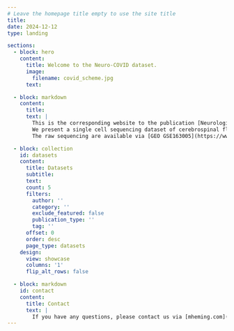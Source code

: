 ```yaml
---
# Leave the homepage title empty to use the site title
title:
date: 2024-12-12
type: landing

sections:
  - block: hero
    content:
      title: Welcome to the Neuro-COVID dataset.
      image:
        filename: covid_scheme.jpg
      text:

  - block: markdown
    content:
      title:
      text: |
        This is the corresponding website to the publication [Neurological Manifestations of COVID-19 Feature T Cell Exhaustion and Dedifferentiated Monocytes in Cerebrospinal Fluid](https://doi.org/10.1016/j.immuni.2020.12.011) by Heming et al., Immunity 2021.
        We present a single cell sequencing dataset of cerebrospinal fluid of patients suffering from COVID-19 with neurological manifestations.
        The raw sequencing are available via [GEO GSE163005](https://www.ncbi.nlm.nih.gov/geo/query/acc.cgi?acc=GSE163005).

  - block: collection
    id: datasets
    content:
      title: Datasets
      subtitle:
      text:
      count: 5
      filters:
        author: ''
        category: ''
        exclude_featured: false
        publication_type: ''
        tag: ''
      offset: 0
      order: desc
      page_type: datasets
    design:
      view: showcase
      columns: '1'
      flip_alt_rows: false

  - block: markdown
    id: contact
    content:
      title: Contact
      text: |
        If you have any questions, please contact us via [mheming.com](https://www.mheming.com).
---
```

